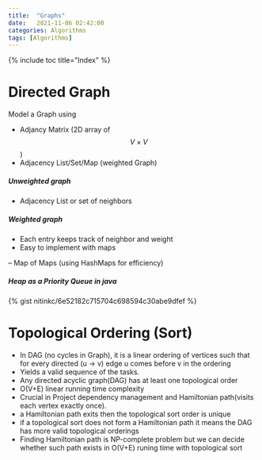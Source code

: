 ```yaml
---
title:  "Graphs"
date:   2021-11-06 02:42:00
categories: Algorithms
tags: [Algorithms]
---
```

{% include toc title="Index" %}

# Directed Graph

Model a Graph using 
* Adjancy Matrix (2D array of $$ V\times V $$)
* Adjacency List/Set/Map (weighted Graph)

##### Unweighted graph
  * Adjacency List or set of neighbors
  
##### Weighted graph
 * Each entry keeps track of neighbor and weight
 * Easy to implement with maps
 
– Map of Maps (using HashMaps for efficiency)

##### Heap as a Priority Queue in java

{% gist nitinkc/6e52182c715704c698594c30abe9dfef %}



# Topological Ordering (Sort)

* In DAG (no cycles in Graph), it is a linear ordering of vertices such that for every directed (u -> v) edge u comes before v in the ordering
* Yields a valid sequence of the tasks.
* Any directed acyclic graph(DAG) has at least one topological order
* O(V+E) linear running time complexity
* Crucial in Project dependency management and Hamiltonian path(visits each vertex exactly once).
* a Hamiltonian path exits then the topological sort order is unique
* if a topological sort does not form a Hamiltonian path it means the DAG has more valid topological orderings 
* Finding Hamiltonian path is NP-complete problem but we can decide whether such path exists in O(V+E) runing time with topological sort